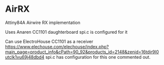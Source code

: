 # AirRX
Attiny84A Airwire RX implementation

Uses Anaren CC1101 daughterboard
spi.c is configured for it

Can use ElectroHouse CC1101 as a receiver
https://www.elechouse.com/elechouse/index.php?main_page=product_info&cPath=90_92&products_id=2148&zenid=16tdir9l0utclk1vu69j48dbd4
spi.c has configuration for this one commented out.


